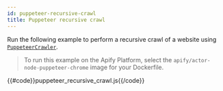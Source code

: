```yaml
---
id: puppeteer-recursive-crawl
title: Puppeteer recursive crawl
---
```


Run the following example to perform a recursive crawl 
of a website using [`PuppeteerCrawler`](/docs/api/puppeteer-crawler).

> To run this example on the Apify Platform, select the `apify/actor-node-puppeteer-chrome` image for your Dockerfile.

{{#code}}puppeteer_recursive_crawl.js{{/code}}
